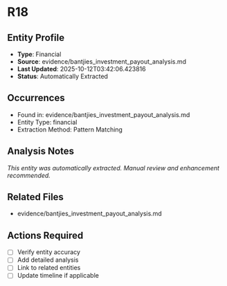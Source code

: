 # R18

## Entity Profile
- **Type**: Financial
- **Source**: evidence/bantjies_investment_payout_analysis.md
- **Last Updated**: 2025-10-12T03:42:06.423816
- **Status**: Automatically Extracted

## Occurrences
- Found in: evidence/bantjies_investment_payout_analysis.md
- Entity Type: financial
- Extraction Method: Pattern Matching

## Analysis Notes
*This entity was automatically extracted. Manual review and enhancement recommended.*

## Related Files
- evidence/bantjies_investment_payout_analysis.md

## Actions Required
- [ ] Verify entity accuracy
- [ ] Add detailed analysis
- [ ] Link to related entities
- [ ] Update timeline if applicable
